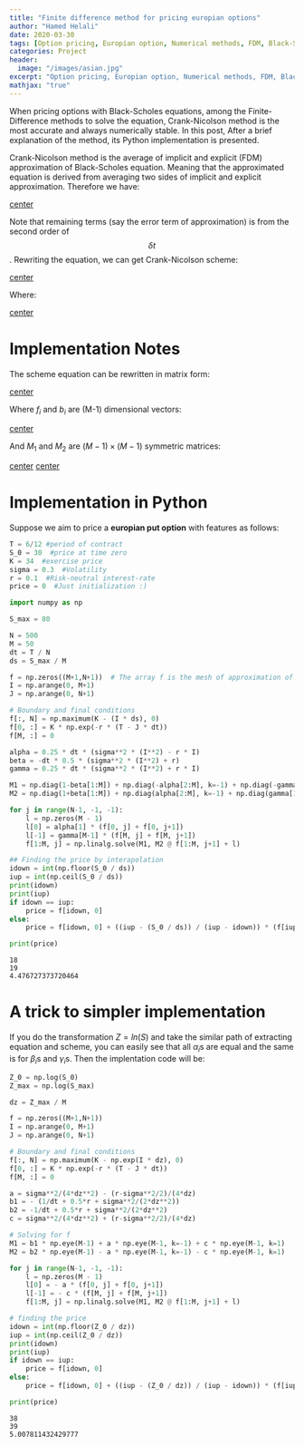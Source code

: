 ```yaml
---
title: "Finite difference method for pricing europian options"
author: "Hamed Helali"
date: 2020-03-30
tags: [Option pricing, Europian option, Numerical methods, FDM, Black-Scholes equation, Python]
categories: Project
header:
  image: "/images/asian.jpg"
excerpt: "Option pricing, Europian option, Numerical methods, FDM, Black-Scholes equation, Python"
mathjax: "true"
---
```


When pricing options with Black-Scholes equations, among the Finite-Difference methods to solve the equation, Crank-Nicolson method is the most accurate and always numerically stable. In this post, After a brief explanation of the method, its Python implementation is presented.

Crank-Nicolson method is the average of implicit and explicit (FDM) approximation of Black-Scholes equation. Meaning that the approximated equation is derived from averaging two sides of implicit and explicit approximation. Therefore we have:

[center](/images/FDM-Eu/1.jpg)

Note that remaining terms (say the error term of approximation) is from the second order of $$\delta t$$. Rewriting the equation, we can get Crank-Nicolson scheme:

[center](/images/FDM-Eu/2.jpg)

Where:

[center](/images/FDM-Eu/3.jpg)

# Implementation Notes
The scheme equation can be rewritten in matrix form:

[center](/images/FDM-Eu/4.jpg)

Where $f_i$ and $b_i$ are (M-1) dimensional vectors:

[center](/images/FDM-Eu/5.jpg)

And $M_1$ and $M_2$ are $(M-1) \times (M-1)$ symmetric matrices:

[center](/images/FDM-Eu/6.jpg)
[center](/images/FDM-Eu/7.jpg)

# Implementation in Python
Suppose we aim to price a **europian put option** with features as follows:


```python
T = 6/12 #period of contract
S_0 = 30  #price at time zero
K = 34  #exercise price
sigma = 0.3  #Volatility
r = 0.1  #Risk-neutral interest-rate
price = 0  #Just initialization :)
```


```python
import numpy as np
```


```python
S_max = 80

N = 500
M = 50
dt = T / N
ds = S_max / M

f = np.zeros((M+1,N+1))  # The array f is the mesh of approximation of the option price function
I = np.arange(0, M+1)
J = np.arange(0, N+1)

# Boundary and final conditions
f[:, N] = np.maximum(K - (I * ds), 0)
f[0, :] = K * np.exp(-r * (T - J * dt))
f[M, :] = 0

alpha = 0.25 * dt * (sigma**2 * (I**2) - r * I)
beta = -dt * 0.5 * (sigma**2 * (I**2) + r)
gamma = 0.25 * dt * (sigma**2 * (I**2) + r * I)

M1 = np.diag(1-beta[1:M]) + np.diag(-alpha[2:M], k=-1) + np.diag(-gamma[1:M-1], k=1)
M2 = np.diag(1+beta[1:M]) + np.diag(alpha[2:M], k=-1) + np.diag(gamma[1:M-1], k=1)

for j in range(N-1, -1, -1):
    l = np.zeros(M - 1)
    l[0] = alpha[1] * (f[0, j] + f[0, j+1])
    l[-1] = gamma[M-1] * (f[M, j] + f[M, j+1])
    f[1:M, j] = np.linalg.solve(M1, M2 @ f[1:M, j+1] + l)
```


```python
## Finding the price by interapolation
idown = int(np.floor(S_0 / ds))
iup = int(np.ceil(S_0 / ds))
print(idown)
print(iup)
if idown == iup:
    price = f[idown, 0]
else:
    price = f[idown, 0] + ((iup - (S_0 / ds)) / (iup - idown)) * (f[iup, 0] - f[idown, 0])

print(price)
```

    18
    19
    4.476727373720464


# A trick to simpler implementation
If you do the transformation $Z=ln(S)$ and take the similar path of extracting equation and scheme, you can easily see that all $\alpha_i$s are equal and the same is for $\beta_i$s and $\gamma_i$s. Then the implentation code will be:


```python
Z_0 = np.log(S_0)
Z_max = np.log(S_max)

dz = Z_max / M

f = np.zeros((M+1,N+1))
I = np.arange(0, M+1)
J = np.arange(0, N+1)

# Boundary and final conditions
f[:, N] = np.maximum(K - np.exp(I * dz), 0)
f[0, :] = K * np.exp(-r * (T - J * dt))
f[M, :] = 0

a = sigma**2/(4*dz**2) - (r-sigma**2/2)/(4*dz)
b1 = - (1/dt + 0.5*r + sigma**2/(2*dz**2))
b2 = -1/dt + 0.5*r + sigma**2/(2*dz**2)
c = sigma**2/(4*dz**2) + (r-sigma**2/2)/(4*dz)

# Solving for f
M1 = b1 * np.eye(M-1) + a * np.eye(M-1, k=-1) + c * np.eye(M-1, k=1)
M2 = b2 * np.eye(M-1) - a * np.eye(M-1, k=-1) - c * np.eye(M-1, k=1)

for j in range(N-1, -1, -1):
    l = np.zeros(M - 1)
    l[0] = - a * (f[0, j] + f[0, j+1])
    l[-1] = - c * (f[M, j] + f[M, j+1])
    f[1:M, j] = np.linalg.solve(M1, M2 @ f[1:M, j+1] + l)

# finding the price
idown = int(np.floor(Z_0 / dz))
iup = int(np.ceil(Z_0 / dz))
print(idown)
print(iup)
if idown == iup:
    price = f[idown, 0]
else:
    price = f[idown, 0] + ((iup - (Z_0 / dz)) / (iup - idown)) * (f[iup, 0] - f[idown, 0])

print(price)
```

    38
    39
    5.007811432429777



```python

```
